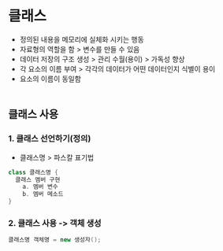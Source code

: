 # 클래스
- 정의된 내용을 메모리에 실체화 시키는 행동
- 자료형의 역할을 함 > 변수를 만들 수 있음
- 데이터 저장의 구조 생성 > 관리 수월(용이) > 가독성 향상
- 각 요소의 이름 부여 > 각각의 데이터가 어떤 데이터인지 식별이 용이
- 요소의 이름이 동일함 <br><br>

## 클래스 사용
### 1. 클래스 선언하기(정의)
- 클래스명 > 파스칼 표기법
```java
class 클래스명 {
  클래스 멤버 구현
    a. 멤버 변수
    b. 멤버 메소드
}
```
### 2. 클래스 사용 -> 객체 생성
```java
클래스명 객체명 = new 생성자();
```



